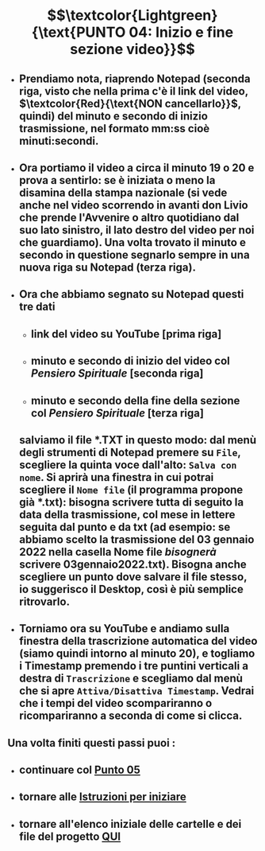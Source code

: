 # $$\textcolor{Lightgreen}{\text{PUNTO 04: Inizio e fine sezione video}}$$

- ## Prendiamo nota, riaprendo Notepad (seconda riga, visto che nella prima c'è il link del video, $\textcolor{Red}{\text{NON cancellarlo}}$, quindi) del minuto e secondo di inizio trasmissione, nel formato mm:ss cioè minuti:secondi. ##
- ## Ora portiamo il video a circa il minuto 19 o 20 e prova a sentirlo: se è iniziata o meno la disamina della stampa nazionale (si vede anche nel video scorrendo in avanti don Livio che prende l'Avvenire o altro quotidiano dal suo lato sinistro, il lato destro del video per noi che guardiamo). Una volta trovato il minuto e secondo in questione segnarlo sempre in una nuova riga su Notepad (terza riga). ##
- ## Ora che abbiamo segnato su Notepad questi tre dati
  - ## link del video su YouTube [prima riga] ##
  - ## minuto e secondo di inizio del video col *Pensiero Spirituale* [seconda riga] ##
  - ## minuto e secondo della fine della sezione col *Pensiero Spirituale* [terza riga] ##
  ## salviamo il file \*.TXT in questo modo: dal menù degli strumenti di Notepad premere su `File`, scegliere la quinta voce dall'alto: `Salva con nome`. Si aprirà una finestra in cui potrai scegliere il `Nome file` (il programma propone già \*.txt): bisogna scrivere tutta di seguito la data della trasmissione, col mese in lettere seguita dal punto e da txt (ad esempio: se abbiamo scelto la trasmissione del 03 gennaio 2022 nella casella Nome file *bisognerà* scrivere 03gennaio2022.txt). Bisogna anche scegliere un punto dove salvare il file stesso, io suggerisco il Desktop, così è più semplice ritrovarlo. ##

- ## Torniamo ora su YouTube e andiamo sulla finestra della trascrizione automatica del video (siamo quindi intorno al minuto 20), e togliamo i Timestamp premendo i tre puntini verticali a destra di `Trascrizione` e scegliamo dal menù che si apre `Attiva/Disattiva Timestamp`. Vedrai che i tempi del video scompariranno o ricompariranno a seconda di come si clicca. ##

## Una volta finiti questi passi puoi : ##
- ## continuare col [Punto 05](https://github.com/EmanueleTinari/Pensieri/blob/main/Istruzioni/05_) ##
- ## tornare alle [Istruzioni per iniziare](https://github.com/EmanueleTinari/Pensieri/blob/main/Istruzioni%20per%20iniziare.md) ##
- ## tornare all'elenco iniziale delle cartelle e dei file del progetto [QUI](https://github.com/EmanueleTinari/Pensieri) ##
